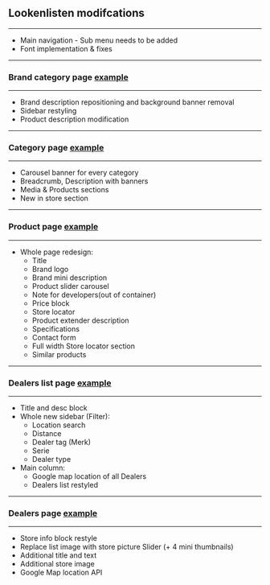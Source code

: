 ## Lookenlisten modifcations
------------------------------------------------
- Main navigation - Sub menu needs to be added
- Font implementation & fixes

------------------------------------------------
### Brand category page [example](http://www.hobo.nl/hi-fi.html)
------------------------------------------------
- Brand description repositioning and background banner removal
- Sidebar restyling
- Product description modification

------------------------------------------------
### Category page [example](http://www.hobo.nl/hi-fi/versterkers.html)
------------------------------------------------
- Carousel banner for every category
- Breadcrumb, Description with banners
- Media & Products sections
- New in store section

------------------------------------------------
### Product page [example](http://www.hobo.nl/hi-fi/versterkers/marantz-pm8005-zilver.html)
------------------------------------------------
- Whole page redesign:
  * Title
  * Brand logo
  * Brand mini description
  * Product slider carousel
  * Note for developers(out of container)
  * Price block
  * Store locator
  * Product extender description
  * Specifications
  * Contact form
  * Full width Store locator section
  * Similar products

------------------------------------------------
### Dealers list page [example](http://www.hobo.nl/storepickup/index/index/)
------------------------------------------------
- Title and desc block
- Whole new sidebar (Filter):
  * Location search
  * Distance
  * Dealer tag (Merk)
  * Serie
  * Dealer type
- Main column:
  * Google map location of all Dealers
  * Dealers list restyled

------------------------------------------------
### Dealers page [example](https://www.hobo.nl/storepickup/arnhem.html/)
------------------------------------------------
- Store info block restyle
- Replace list image with store picture Slider (+ 4 mini thumbnails)
- Additional title and text
- Additional store image
- Google Map location API
